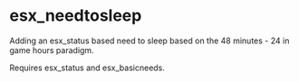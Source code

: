 # esx_needtosleep
Adding an esx_status based need to sleep based on the 48 minutes - 24 in game hours paradigm.

Requires esx_status and esx_basicneeds.